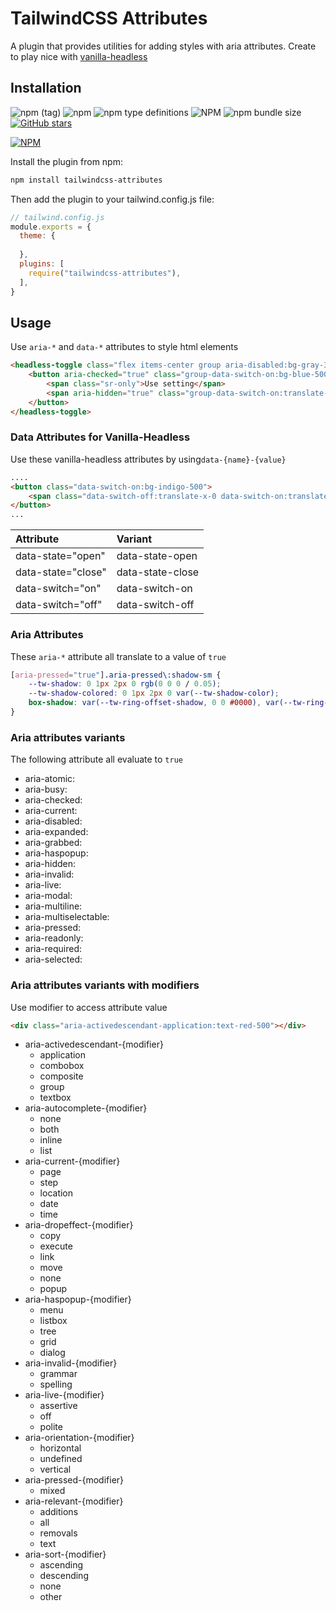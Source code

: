 # TailwindCSS Attributes
A plugin that provides utilities for adding styles with aria attributes. Create to play nice with [vanilla-headless](https://www.npmjs.com/package/vanilla-headless)
## Installation


![npm (tag)](https://img.shields.io/npm/v/tailwindcss-attributes/latest?color=brightgreen)
![npm](https://img.shields.io/npm/dt/tailwindcss-attributes)
![npm type definitions](https://img.shields.io/npm/types/tailwindcss-attributes)
![NPM](https://img.shields.io/npm/l/tailwindcss-attributes)
![npm bundle size](https://img.shields.io/bundlephobia/minzip/tailwindcss-attributes)
[![GitHub stars](https://img.shields.io/github/stars/DesignByCode/tailwindcss-attributes?style=social)](https://github.com/DesignByCode/tailwindcss-attributes/stargazers)

[![NPM](https://nodei.co/npm/tailwindcss-attributes.png)](https://nodei.co/npm/tailwindcss-attributes/)


Install the plugin from npm:
```bash
npm install tailwindcss-attributes
```
Then add the plugin to your tailwind.config.js file:
```javascript
// tailwind.config.js
module.exports = {
  theme: {
    
  },
  plugins: [
    require("tailwindcss-attributes"),
  ],
}
```

## Usage
Use ``aria-*`` and ``data-*`` attributes to style html elements
```html
<headless-toggle class="flex items-center group aria-disabled:bg-gray-300" aria-disabled="true">
    <button aria-checked="true" class="group-data-switch-on:bg-blue-500 bg-gray-200 relative inline-flex flex-shrink-0 h-6 w-11 border-2  border-transparent rounded-full cursor-pointer transition-colors ease-in-out duration-200 focus:outline-none focus:ring-2 focus:ring-offset-2 focus:ring-indigo-500" type="button">
        <span class="sr-only">Use setting</span>
        <span aria-hidden="true" class="group-data-switch-on:translate-x-5 translate-x-0 pointer-events-none inline-block h-5 w-5 rounded-full bg-white shadow transform ring-0 transition ease-in-out duration-50" data-switch></span>
    </button>
</headless-toggle>
```

### Data Attributes for Vanilla-Headless
Use these vanilla-headless attributes by using``data-{name}-{value}``

```html
....
<button class="data-switch-on:bg-indigo-500">
    <span class="data-switch-off:translate-x-0 data-switch-on:translate-x-5"></span>
</button>
...
```
| Attribute          | Variant          |
|:-------------------|:-----------------|
| data-state="open"  | data-state-open  |
| data-state="close" | data-state-close |
| data-switch="on"   | data-switch-on   |
| data-switch="off"  | data-switch-off  |



### Aria Attributes 
These ``aria-*`` attribute all translate to a value of ``true``
```css
[aria-pressed="true"].aria-pressed\:shadow-sm {
    --tw-shadow: 0 1px 2px 0 rgb(0 0 0 / 0.05);
    --tw-shadow-colored: 0 1px 2px 0 var(--tw-shadow-color);
    box-shadow: var(--tw-ring-offset-shadow, 0 0 #0000), var(--tw-ring-shadow, 0 0 #0000), var(--tw-shadow);
}
```

### Aria attributes variants

The following attribute all evaluate to ```true```
- aria-atomic:
- aria-busy: 
- aria-checked: 
- aria-current: 
- aria-disabled: 
- aria-expanded: 
- aria-grabbed: 
- aria-haspopup: 
- aria-hidden: 
- aria-invalid: 
- aria-live: 
- aria-modal: 
- aria-multiline: 
- aria-multiselectable: 
- aria-pressed: 
- aria-readonly: 
- aria-required: 
- aria-selected: 

### Aria attributes variants with modifiers
Use modifier to access attribute value
```html
<div class="aria-activedescendant-application:text-red-500"></div>    
```
- aria-activedescendant-{modifier}
    - application
    - combobox
    - composite
    - group
    - textbox
- aria-autocomplete-{modifier}
    - none
    - both
    - inline
    - list
- aria-current-{modifier}
    - page
    - step
    - location
    - date
    - time
- aria-dropeffect-{modifier}
    - copy
    - execute
    - link
    - move
    - none
    - popup
- aria-haspopup-{modifier}
    - menu
    - listbox
    - tree
    - grid
    - dialog
- aria-invalid-{modifier}
    - grammar
    - spelling
- aria-live-{modifier}
    - assertive
    - off
    - polite
- aria-orientation-{modifier}
    - horizontal
    - undefined
    - vertical
- aria-pressed-{modifier}
    - mixed
- aria-relevant-{modifier}
    - additions
    - all
    - removals
    - text
- aria-sort-{modifier}
    - ascending
    - descending
    - none
    - other
